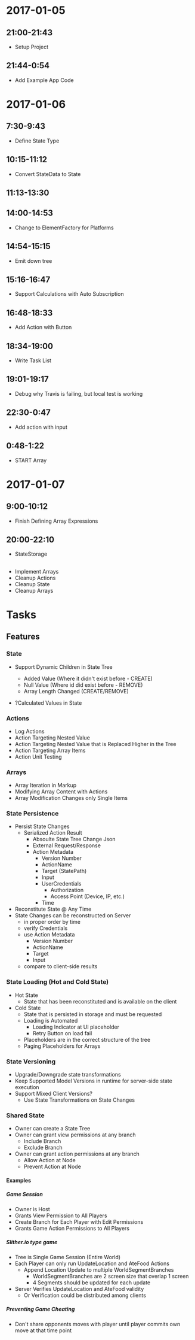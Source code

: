 # 2017-01-05

## 21:00-21:43

- Setup Project

## 21:44-0:54

- Add Example App Code

# 2017-01-06

## 7:30-9:43

- Define State Type

## 10:15-11:12

- Convert StateData to State 

## 11:13-13:30
## 14:00-14:53

- Change to ElementFactory for Platforms

## 14:54-15:15

- Emit down tree

## 15:16-16:47

- Support Calculations with Auto Subscription

## 16:48-18:33

- Add Action with Button

## 18:34-19:00

- Write Task List

## 19:01-19:17

- Debug why Travis is failing, but local test is working

## 22:30-0:47

- Add action with input

## 0:48-1:22

- START Array

# 2017-01-07

## 9:00-10:12

- Finish Defining Array Expressions

## 20:00-22:10

- StateStorage

##

- Implement Arrays
- Cleanup Actions
- Cleanup State
- Cleanup Arrays


# Tasks


## Features


### State

- Support Dynamic Children in State Tree
	- Added Value (Where it didn't exist before - CREATE)
	- Null Value (Where id did exist before - REMOVE)
	- Array Length Changed (CREATE/REMOVE)

- ?Calculated Values in State


### Actions

- Log Actions
- Action Targeting Nested Value
- Action Targeting Nested Value that is Replaced Higher in the Tree
- Action Targeting Array Items
- Action Unit Testing

### Arrays 

- Array Iteration in Markup
- Modifying Array Content with Actions
- Array Modification Changes only Single Items


### State Persistence

- Persist State Changes 
	- Serialized Action Result
		- Absoulte State Tree Change Json
		- External Request/Response
		- Action Metadata
			- Version Number
			- ActionName
			- Target (StatePath)
			- Input
			- UserCredentials
				- Authorization
				- Access Point (Device, IP, etc.)
			- Time
- Reconstitute State @ Any Time
- State Changes can be reconstructed on Server
	- in proper order by time 
	- verify Credentials
	- use Action Metadata
		- Version Number
		- ActionName
		- Target
		- Input
	- compare to client-side results
	
### State Loading (Hot and Cold State)

- Hot State
	- State that has been reconstituted and is available on the client
- Cold State
	- State that is persisted in storage and must be requested
	- Loading is Automated
		- Loading Indicator at UI placeholder
		- Retry Button on load fail
	- Placeholders are in the correct structure of the tree
	- Paging Placeholders for Arrays

### State Versioning

- Upgrade/Downgrade state transformations
- Keep Supported Model Versions in runtime for server-side state execution 
- Support Mixed Client Versions?
	- Use State Transformations on State Changes
		

### Shared State

- Owner can create a State Tree
- Owner can grant view permissions at any branch
	- Include Branch
	- Exclude Branch
- Owner can grant action permissions at any branch
	- Allow Action at Node
	- Prevent Action at Node

#### Examples

##### Game Session

- Owner is Host
- Grants View Permission to All Players
- Create Branch for Each Player with Edit Permissions
- Grants Game Action Permissions to All Players

##### Slither.io type game

- Tree is Single Game Session (Entire World)
- Each Player can only run UpdateLocation and AteFood Actions
	- Append Location Update to multiple WorldSegmentBranches
		- WorldSegmentBranches are 2 screen size that overlap 1 screen
		- 4 Segments should be updated for each update
- Server Verifies UpdateLocation and AteFood validity
	- Or Verification could be distributed among clients

##### Preventing Game Cheating

- Don't share opponents moves with player until player commits own move at that time point 